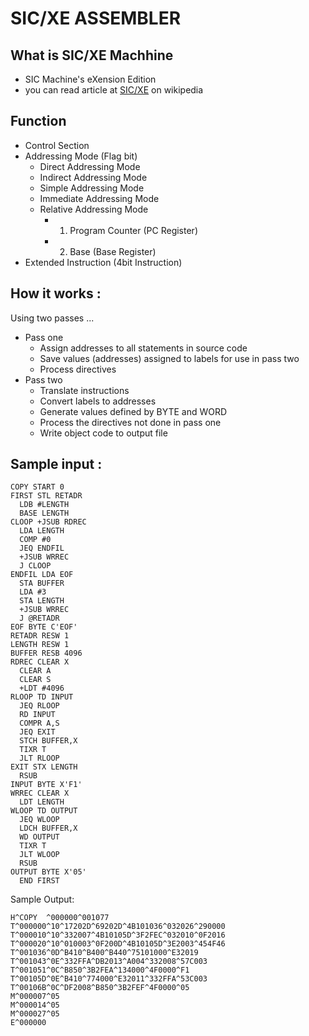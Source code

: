 # SIC/XE ASSEMBLER
##  What is SIC/XE Machhine
* SIC Machine's eXension Edition
* you can read article at [SIC/XE](https://en.wikipedia.org/wiki/Simplified_Instructional_Computer) on wikipedia
## Function
* Control Section
* Addressing Mode (Flag bit)
  * Direct Addressing Mode
  * Indirect Addressing Mode
  * Simple Addressing Mode
  * Immediate Addressing Mode
  * Relative Addressing Mode
    *   1. Program Counter (PC Register)
    *   2. Base (Base Register)
* Extended Instruction (4bit Instruction)

## How it works :
Using two passes ...
* Pass one
  * Assign addresses to all statements in source code
  * Save values (addresses) assigned to labels for use in pass two
  * Process directives
* Pass two
  * Translate instructions
  * Convert labels to addresses
  * Generate values defined by BYTE and WORD
  * Process the directives not done in pass one
  * Write object code to output file
## Sample input :
````
COPY START 0
FIRST STL RETADR
  LDB #LENGTH
  BASE LENGTH
CLOOP +JSUB RDREC
  LDA LENGTH
  COMP #0
  JEQ ENDFIL
  +JSUB WRREC
  J CLOOP
ENDFIL LDA EOF
  STA BUFFER
  LDA #3
  STA LENGTH
  +JSUB WRREC
  J @RETADR
EOF BYTE C'EOF'
RETADR RESW 1
LENGTH RESW 1
BUFFER RESB 4096
RDREC CLEAR X
  CLEAR A
  CLEAR S
  +LDT #4096
RLOOP TD INPUT
  JEQ RLOOP
  RD INPUT
  COMPR A,S
  JEQ EXIT
  STCH BUFFER,X
  TIXR T
  JLT RLOOP
EXIT STX LENGTH
  RSUB   
INPUT BYTE X'F1'
WRREC CLEAR X
  LDT LENGTH
WLOOP TD OUTPUT
  JEQ WLOOP
  LDCH BUFFER,X
  WD OUTPUT
  TIXR T
  JLT WLOOP
  RSUB  
OUTPUT BYTE X'05'
  END FIRST   
````

Sample Output: 
````
H^COPY  ^000000^001077
T^000000^10^17202D^69202D^4B101036^032026^290000
T^000010^10^332007^4B10105D^3F2FEC^032010^0F2016
T^000020^10^010003^0F200D^4B10105D^3E2003^454F46
T^001036^0D^B410^B400^B440^75101000^E32019
T^001043^0E^332FFA^DB2013^A004^332008^57C003
T^001051^0C^B850^3B2FEA^134000^4F0000^F1
T^00105D^0E^B410^774000^E32011^332FFA^53C003
T^00106B^0C^DF2008^B850^3B2FEF^4F0000^05
M^000007^05
M^000014^05
M^000027^05
E^000000
````
